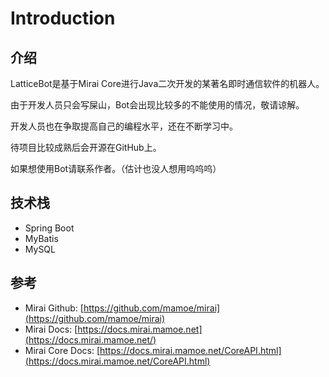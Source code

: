 # Introduction

## 介绍

LatticeBot是基于Mirai Core进行Java二次开发的某著名即时通信软件的机器人。

由于开发人员只会写屎山，Bot会出现比较多的不能使用的情况，敬请谅解。

开发人员也在争取提高自己的编程水平，还在不断学习中。

待项目比较成熟后会开源在GitHub上。

如果想使用Bot请联系作者。（估计也没人想用呜呜呜）

## 技术栈

* Spring Boot
* MyBatis
* MySQL

## 参考

* Mirai Github: [https://github.com/mamoe/mirai](https://github.com/mamoe/mirai)
* Mirai Docs: [https://docs.mirai.mamoe.net](https://docs.mirai.mamoe.net/)
* Mirai Core Docs: [https://docs.mirai.mamoe.net/CoreAPI.html](https://docs.mirai.mamoe.net/CoreAPI.html)
